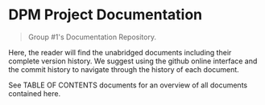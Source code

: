 # DPM Project Documentation

> Group #1's Documentation Repository. 

Here, the reader will find the unabridged documents including their complete version history. We suggest using the github online interface and the commit history to navigate through the history of each document.

See TABLE OF CONTENTS documents for an overview of all documents contained here.
